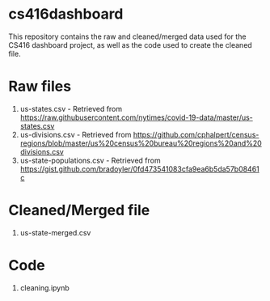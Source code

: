 # cs416dashboard

This repository contains the raw and cleaned/merged data used for the CS416 dashboard project, as well as the code used to create the cleaned file.

# Raw files

1. us-states.csv - Retrieved from https://raw.githubusercontent.com/nytimes/covid-19-data/master/us-states.csv
2. us-divisions.csv - Retrieved from https://github.com/cphalpert/census-regions/blob/master/us%20census%20bureau%20regions%20and%20divisions.csv
3. us-state-populations.csv - Retrieved from https://gist.github.com/bradoyler/0fd473541083cfa9ea6b5da57b08461c

# Cleaned/Merged file
1. us-state-merged.csv

# Code
1. cleaning.ipynb
